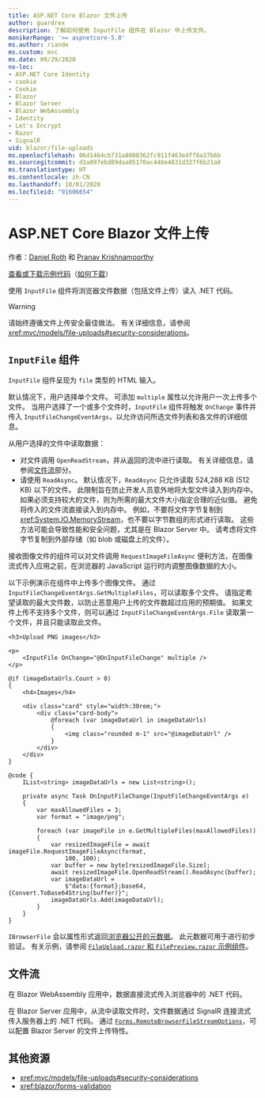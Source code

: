 ```yaml
---
title: ASP.NET Core Blazor 文件上传
author: guardrex
description: 了解如何使用 InputFile 组件在 Blazor 中上传文件。
monikerRange: '>= aspnetcore-5.0'
ms.author: riande
ms.custom: mvc
ms.date: 09/29/2020
no-loc:
- ASP.NET Core Identity
- cookie
- Cookie
- Blazor
- Blazor Server
- Blazor WebAssembly
- Identity
- Let's Encrypt
- Razor
- SignalR
uid: blazor/file-uploads
ms.openlocfilehash: 06d1464cb731a8008362fc911f463e4ff8a37b6b
ms.sourcegitcommit: d1a897ebd89daa05170ac448e4831d327f6b21a8
ms.translationtype: HT
ms.contentlocale: zh-CN
ms.lasthandoff: 10/01/2020
ms.locfileid: "91606654"
---
```

# <a name="aspnet-core-no-locblazor-file-uploads"></a>ASP.NET Core Blazor 文件上传

作者：[Daniel Roth](https://github.com/danroth27) 和 [Pranav Krishnamoorthy](https://github.com/pranavkm)

[查看或下载示例代码](https://github.com/dotnet/AspNetCore.Docs/tree/master/aspnetcore/blazor/file-uploads/samples/)（[如何下载](xref:index#how-to-download-a-sample)）

使用 `InputFile` 组件将浏览器文件数据（包括文件上传）读入 .NET 代码。

> [!WARNING]
> 请始终遵循文件上传安全最佳做法。 有关详细信息，请参阅 <xref:mvc/models/file-uploads#security-considerations>。

## <a name="inputfile-component"></a>`InputFile` 组件

`InputFile` 组件呈现为 `file` 类型的 HTML 输入。

默认情况下，用户选择单个文件。 可添加 `multiple` 属性以允许用户一次上传多个文件。 当用户选择了一个或多个文件时，`InputFile` 组件将触发 `OnChange` 事件并传入 `InputFileChangeEventArgs`，以允许访问所选文件列表和各文件的详细信息。

从用户选择的文件中读取数据：

* 对文件调用 `OpenReadStream`，并从返回的流中进行读取。 有关详细信息，请参阅[文件流](#file-streams)部分。
* 请使用 `ReadAsync`。 默认情况下，`ReadAsync` 只允许读取 524,288 KB (512 KB) 以下的文件。 此限制旨在防止开发人员意外地将大型文件读入到内存中。 如果必须支持较大的文件，则为所需的最大文件大小指定合理的近似值。 避免将传入的文件流直接读入到内存中。 例如，不要将文件字节复制到 <xref:System.IO.MemoryStream>，也不要以字节数组的形式进行读取。 这些方法可能会导致性能和安全问题，尤其是在 Blazor Server 中。 请考虑将文件字节复制到外部存储（如 blob 或磁盘上的文件）。

接收图像文件的组件可以对文件调用 `RequestImageFileAsync` 便利方法，在图像流式传入应用之前，在浏览器的 JavaScript 运行时内调整图像数据的大小。

以下示例演示在组件中上传多个图像文件。 通过 `InputFileChangeEventArgs.GetMultipleFiles`，可以读取多个文件。 请指定希望读取的最大文件数，以防止恶意用户上传的文件数超过应用的预期值。 如果文件上传不支持多个文件，则可以通过 `InputFileChangeEventArgs.File` 读取第一个文件，并且只能读取此文件。

```razor
<h3>Upload PNG images</h3>

<p>
    <InputFile OnChange="@OnInputFileChange" multiple />
</p>

@if (imageDataUrls.Count > 0)
{
    <h4>Images</h4>

    <div class="card" style="width:30rem;">
        <div class="card-body">
            @foreach (var imageDataUrl in imageDataUrls)
            {
                <img class="rounded m-1" src="@imageDataUrl" />
            }
        </div>
    </div>
}

@code {
    IList<string> imageDataUrls = new List<string>();

    private async Task OnInputFileChange(InputFileChangeEventArgs e)
    {
        var maxAllowedFiles = 3;
        var format = "image/png";

        foreach (var imageFile in e.GetMultipleFiles(maxAllowedFiles))
        {
            var resizedImageFile = await imageFile.RequestImageFileAsync(format, 
                100, 100);
            var buffer = new byte[resizedImageFile.Size];
            await resizedImageFile.OpenReadStream().ReadAsync(buffer);
            var imageDataUrl = 
                $"data:{format};base64,{Convert.ToBase64String(buffer)}";
            imageDataUrls.Add(imageDataUrl);
        }
    }
}
```

`IBrowserFile` 会以属性形式返回[浏览器公开的元数据](https://developer.mozilla.org/docs/Web/API/File#Instance_properties)。 此元数据可用于进行初步验证。 有关示例，请参阅 [`FileUpload.razor` 和 `FilePreview.razor` 示例组件](https://github.com/dotnet/AspNetCore.Docs/tree/master/aspnetcore/blazor/file-uploads/samples/)。

## <a name="file-streams"></a>文件流

在 Blazor WebAssembly 应用中，数据直接流式传入浏览器中的 .NET 代码。

在 Blazor Server 应用中，从流中读取文件时，文件数据通过 SignalR 连接流式传入服务器上的 .NET 代码。 通过 [`Forms.RemoteBrowserFileStreamOptions`](https://github.com/dotnet/aspnetcore/blob/master/src/Components/Web/src/Forms/InputFile/RemoteBrowserFileStreamOptions.cs)，可以配置 Blazor Server 的文件上传特性。

## <a name="additional-resources"></a>其他资源

* <xref:mvc/models/file-uploads#security-considerations>
* <xref:blazor/forms-validation>
